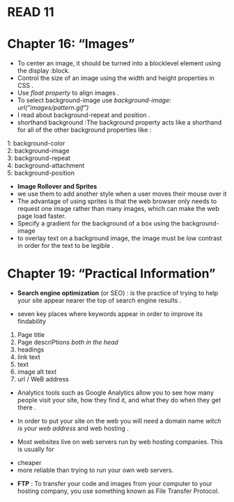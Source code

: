 # READ 11

# Chapter 16: “Images”

* To center an image, it should be turned into a blocklevel element using the display :block. 
* Control the size of an image using the width and height properties in CSS .
* Use *float property* to align images .
* To select background-image use *background-image: url("images/pattern.gif")*
* I read about background-repeat and position .
* shorthand background :The background property acts like a shorthand for all of the other background properties like :

1: background-color </br>
2: background-image </br>
3: background-repeat</br>
4: background-attachment</br>
5: background-position</br>

* **Image Rollover and Sprites**
* we use them to add another style when  a user moves their mouse over it
* The advantage of using sprites is that the web browser only needs to request one image rather than many images, which can make the web page load faster.
* Specify a gradient for the background of a box using the background-image 
* to overlay text on a background image, the image must be low contrast in order for the text to be legible .



# Chapter 19: “Practical Information”

* **Search engine optimization** (or SEO) : is the practice of trying to help your site appear nearer the top of search engine results .

 * seven key places where keywords appear in order to improve its findability 

 1. Page title
 2. Page descriPtions
 *both in the head*
 3. headings 
 4. link text
 5. text
 6. image alt text
 7. url / WeB address
 
 * Analytics tools such as Google Analytics allow you to see how many people visit your site, how they find it, and what they do when they get there .

 * In order to put your site on the web you will need a domain name *witch is your web address*  and web hosting .
 *  Most websites live on web servers run by web hosting companies. This is usually for 
 - cheaper 
 - more reliable 
  than trying to run your own web servers.
* **FTP**  : To transfer your code and images from your computer to your hosting company, you use something known as File Transfer Protocol.



